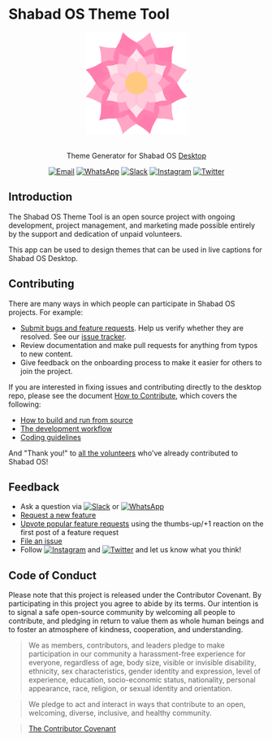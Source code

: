 # Shabad OS Theme Tool
<div align="center">
  <img src="./src/assets/images/logo.png" width="200">
</div>
<br/>
<div align="center">

Theme Generator for Shabad OS [Desktop](https://github.com/ShabadOS/desktop)

[![Email](https://img.shields.io/badge/Email-team%40shabados.com-blue.svg)](mailto:team@shabados.com) [![WhatsApp](https://img.shields.io/badge/WhatsApp-%2B1--516--619--6059-brightgreen.svg)](https://wa.me/15166196059) [![Slack](https://img.shields.io/badge/Slack-join%20the%20conversation-B649AB.svg)](https://slack.shabados.com) [![Instagram](https://img.shields.io/badge/Instagram-%40shabad__os-C13584.svg?logo=instagram&logoColor=white)](https://www.instagram.com/shabad_os/) [![Twitter](https://img.shields.io/badge/Twitter-%40shabad__os-1DA1F2.svg?logo=twitter&logoColor=white)](https://www.twitter.com/shabad_os/)
</div>

## Introduction

The Shabad OS Theme Tool is an open source project with ongoing development, project management, and marketing made possible entirely by the support and dedication of unpaid volunteers.

This app can be used to design themes that can be used in live captions for Shabad OS Desktop.

## Contributing

There are many ways in which people can participate in Shabad OS projects. For example:

* [Submit bugs and feature requests](https://github.com/ShabadOS/theme-tool/issues/new/choose). Help us verify whether they are resolved. See our [issue tracker](https://github.com/ShabadOS/theme-tool/issues).
* Review documentation and make pull requests for anything from typos to new content.
* Give feedback on the onboarding process to make it easier for others to join the project.

If you are interested in fixing issues and contributing directly to the desktop repo, please see the document [How to Contribute](./CONTRIBUTING.adoc), which covers the following:

* [How to build and run from source](./CONTRIBUTING.adoc#Getting-Started)
* [The development workflow](./CONTRIBUTING.adoc#Workflow)
* [Coding guidelines](./CONTRIBUTING.adoc#Coding-Guidelines)

And "Thank you!" to [all the volunteers](https://github.com/ShabadOS/theme-tool/graphs/contributors) who've already contributed to Shabad OS!

## Feedback

* Ask a question via [![Slack](https://img.shields.io/badge/Slack-join%20the%20conversation-B649AB.svg)](https://slack.shabados.com) or [![WhatsApp](https://img.shields.io/badge/WhatsApp-%2B1--516--619--6059-brightgreen.svg)](https://wa.me/15166196059)
* [Request a new feature](https://github.com/ShabadOS/theme-tool/issues/new?assignees=&labels=Type%3A+Feat&template=feature_request.md&title=)
* [Upvote popular feature requests](https://github.com/ShabadOS/theme-tool/issues?q=is%3Aissue+is%3Aopen+label%3A%22Type%3A+Feat%22+sort%3Areactions-%2B1-desc) using the thumbs-up/+1 reaction on the first post of a feature request
* [File an issue](https://github.com/ShabadOS/theme-tool/issues/new?assignees=&labels=Status%3A+%3F+%3F+%3F%2C+Type%3A+Fix&template=bug_report.md&title=)
* Follow [![Instagram](https://img.shields.io/badge/Instagram-%40shabad__os-C13584.svg?logo=instagram&logoColor=white)](https://www.instagram.com/shabad_os/) and  [![Twitter](https://img.shields.io/badge/Twitter-%40shabad__os-1DA1F2.svg?logo=twitter&logoColor=white)](https://www.twitter.com/shabad_os/) and let us know what you think!

## Code of Conduct

Please note that this project is released under the Contributor Covenant. By participating in this project you agree to abide by its terms. Our intention is to signal a safe open-source community by welcoming all people to contribute, and pledging in return to value them as whole human beings and to foster an atmosphere of kindness, cooperation, and understanding.

> We as members, contributors, and leaders pledge to make participation in our community a harassment-free experience for everyone, regardless of age, body size, visible or invisible disability, ethnicity, sex characteristics, gender identity and expression, level of experience, education, socio-economic status, nationality, personal appearance, race, religion, or sexual identity and orientation.

> We pledge to act and interact in ways that contribute to an open, welcoming, diverse, inclusive, and healthy community.

> [The Contributor Covenant](https://www.contributor-covenant.org/version/2/0/code_of_conduct/)
